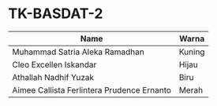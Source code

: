 # TK-BASDAT-2

| Name   | Warna |
|--------|-------|
| Muhammad Satria Aleka Ramadhan  | Kuning |
| Cleo Excellen Iskandar | Hijau |
| Athallah Nadhif Yuzak  | Biru  |
| Aimee Callista Ferlintera Prudence Ernanto  | Merah |
